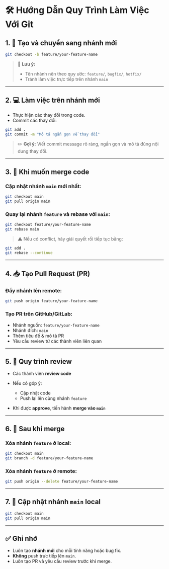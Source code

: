 # 🛠️ Hướng Dẫn Quy Trình Làm Việc Với Git

## 1. 🚀 Tạo và chuyển sang nhánh mới

```bash
git checkout -b feature/your-feature-name
```

> 📌 **Lưu ý:**
>
> - Tên nhánh nên theo quy ước: `feature/`, `bugfix/`, `hotfix/`
> - Tránh làm việc trực tiếp trên nhánh `main`

---

## 2. 💻 Làm việc trên nhánh mới

- Thực hiện các thay đổi trong code.
- Commit các thay đổi:

```bash
git add .
git commit -m "Mô tả ngắn gọn về thay đổi"
```

> ✏️ **Gợi ý:** Viết commit message rõ ràng, ngắn gọn và mô tả đúng nội dung thay đổi.

---

## 3. 🔄 Khi muốn merge code

### Cập nhật nhánh `main` mới nhất:

```bash
git checkout main
git pull origin main
```

### Quay lại nhánh `feature` và **rebase** với `main`:

```bash
git checkout feature/your-feature-name
git rebase main
```

> ⚠️ Nếu có conflict, hãy giải quyết rồi tiếp tục bằng:

```bash
git add .
git rebase --continue
```

---

## 4. 📥 Tạo Pull Request (PR)

### Đẩy nhánh lên remote:

```bash
git push origin feature/your-feature-name
```

### Tạo PR trên GitHub/GitLab:

- Nhánh nguồn: `feature/your-feature-name`
- Nhánh đích: `main`
- Thêm tiêu đề & mô tả PR
- Yêu cầu review từ các thành viên liên quan

---

## 5. 👀 Quy trình review

- Các thành viên **review code**
- Nếu có góp ý:

  - Cập nhật code
  - Push lại lên cùng nhánh `feature`

- Khi được **approve**, tiến hành **merge vào `main`**

---

## 6. 🧹 Sau khi merge

### Xóa nhánh `feature` ở local:

```bash
git checkout main
git branch -d feature/your-feature-name
```

### Xóa nhánh `feature` ở remote:

```bash
git push origin --delete feature/your-feature-name
```

---

## 7. 🔄 Cập nhật nhánh `main` local

```bash
git checkout main
git pull origin main
```

---

## ✅ Ghi nhớ

- Luôn tạo **nhánh mới** cho mỗi tính năng hoặc bug fix.
- **Không** push trực tiếp lên `main`.
- Luôn tạo PR và yêu cầu review trước khi merge.
